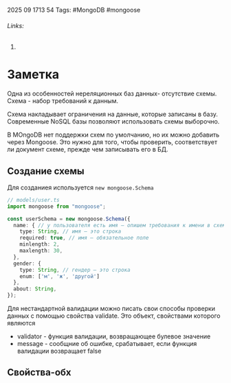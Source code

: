2025 09 1713 54
Tags: #MongoDB #mongoose 
###### Links: 
1) 
# Заметка
Одна из особенностей нереляционных баз данных- отсутствие схемы. Схема - набор требований к данным.

Схема накладывает ограничения на данные, которые записаны в базу. Современные NoSQL базы позволяют использовать схемы выборочно.

В MOngoDB нет поддержки схем по умолчанию, но их можно добавить через Mongoose.  Это нужно для того, чтобы проверить, соответствует ли документ схеме, прежде чем записывать его в БД.

## Создание схемы
Для созданиея используется `new mongoose.Schema`
```ts
// models/user.ts
import mongoose from "mongoose";

const userSchema = new mongoose.Schema({
  name: { // у пользователя есть имя — опишем требования к имени в схеме:
    type: String, // имя — это строка
    required: true, // имя — обязательное поле
    minlength: 2, 
    maxlength: 30, 
  },
  gender: {
    type: String, // гендер — это строка
    enum: ['м', 'ж', 'другой']
  },
  about: String,
});
```
Для нестандартной валидации можно писать свои способы проверки данных с помощью свойства validate. Это объект, свойствами которого являются
- validator - функция валидации, возвращающее булевое значение
- message - сообщние об ошибке, срабатывает, если функция валидации возвращает false
## Свойства-обх